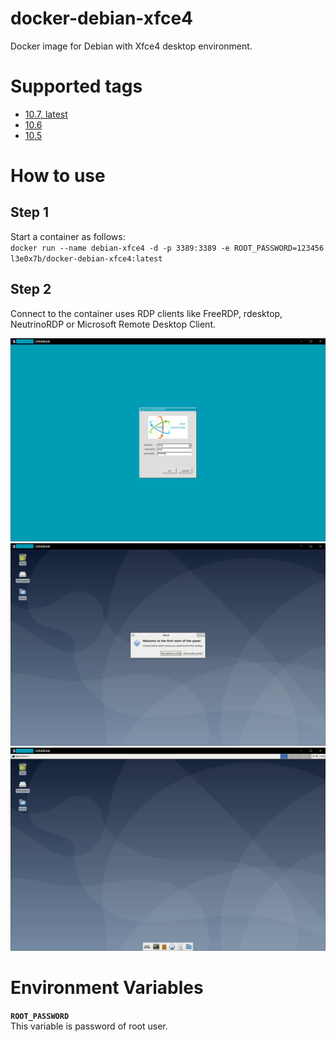 # docker-debian-xfce4
Docker image for Debian with Xfce4 desktop environment.

# Supported tags
- [10.7, latest](https://github.com/l3e0x7b/docker-debian-xfce4/blob/main/Dockerfile)
- [10.6](https://github.com/l3e0x7b/docker-debian-xfce4/blob/10.6/Dockerfile)
- [10.5](https://github.com/l3e0x7b/docker-debian-xfce4/blob/10.5/Dockerfile)

# How to use
## Step 1
Start a container as follows:  
`docker run --name debian-xfce4 -d -p 3389:3389 -e ROOT_PASSWORD=123456 l3e0x7b/docker-debian-xfce4:latest`

## Step 2
Connect to the container uses RDP clients like FreeRDP, rdesktop, NeutrinoRDP or Microsoft Remote Desktop Client.

![](https://raw.githubusercontent.com/l3e0x7b/docker-debian-xfce4/main/img/1.png)
![](https://raw.githubusercontent.com/l3e0x7b/docker-debian-xfce4/main/img/2.png)
![](https://raw.githubusercontent.com/l3e0x7b/docker-debian-xfce4/main/img/3.png)

# Environment Variables
**`ROOT_PASSWORD`**  
This variable is password of root user.
